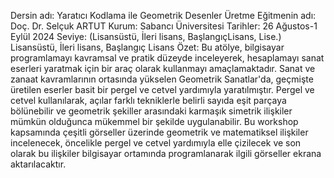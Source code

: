 Dersin adı: Yaratıcı Kodlama ile Geometrik Desenler Üretme
Eğitmenin adı: Doç. Dr. Selçuk ARTUT
Kurum: Sabancı Üniversitesi
Tarihler: 26 Ağustos-1 Eylül 2024
Seviye: (Lisansüstü, İleri lisans, Başlangıç ​​Lisans, Lise.) Lisansüstü, İleri lisans, Başlangıç ​​Lisans
Özet:
Bu atölye, bilgisayar programlamayı kavramsal ve pratik düzeyde inceleyerek, hesaplamayı sanat eserleri yaratmak için bir araç olarak kullanmayı amaçlamaktadır. Sanat ve zanaat kavramlarının ortasında yükselen Geometrik Sanatlar'da, geçmişte üretilen eserler basit bir pergel ve cetvel yardımıyla yaratılmıştır. Pergel ve cetvel kullanılarak, açılar farklı tekniklerle belirli sayıda eşit parçaya bölünebilir ve geometrik şekiller arasındaki karmaşık simetrik ilişkiler mümkün olduğunca mükemmel bir şekilde uygulanabilir. Bu workshop kapsamında çeşitli görseller üzerinde geometrik ve matematiksel ilişkiler incelenecek, öncelikle pergel ve cetvel yardımıyla elle çizilecek ve son olarak bu ilişkiler bilgisayar ortamında programlanarak ilgili görseller ekrana aktarılacaktır.
